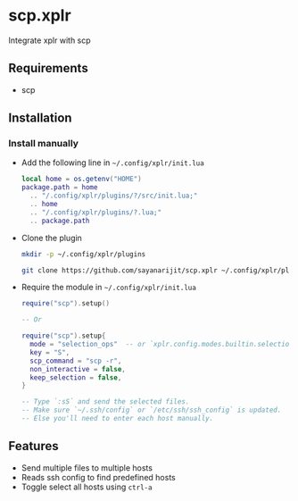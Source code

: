# scp.xplr

Integrate xplr with scp

## Requirements

- scp

## Installation

### Install manually

- Add the following line in `~/.config/xplr/init.lua`

  ```lua
  local home = os.getenv("HOME")
  package.path = home
    .. "/.config/xplr/plugins/?/src/init.lua;"
    .. home
    .. "/.config/xplr/plugins/?.lua;"
    .. package.path
  ```

- Clone the plugin

  ```bash
  mkdir -p ~/.config/xplr/plugins

  git clone https://github.com/sayanarijit/scp.xplr ~/.config/xplr/plugins/scp
  ```

- Require the module in `~/.config/xplr/init.lua`

  ```lua
  require("scp").setup()

  -- Or

  require("scp").setup{
    mode = "selection_ops"  -- or `xplr.config.modes.builtin.selection_ops`
    key = "S",
    scp_command = "scp -r",
    non_interactive = false,
    keep_selection = false,
  }

  -- Type `:sS` and send the selected files.
  -- Make sure `~/.ssh/config` or `/etc/ssh/ssh_config` is updated.
  -- Else you'll need to enter each host manually.
  ```

## Features

- Send multiple files to multiple hosts
- Reads ssh config to find predefined hosts
- Toggle select all hosts using `ctrl-a`
